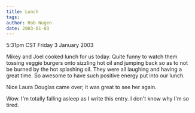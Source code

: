 ```yaml
---
title: Lunch
tags: 
author: Rob Nugen
date: 2003-01-03
---
```


<p class=date>5:31pm CST Friday 3 January 2003</p>

<p>Mikey and Joel cooked lunch for us today.  Quite funny to watch
them tossing veggie burgers onto sizzling hot oil and jumping back so
as to not be burned by the hot splashing oil.  They were all laughing
and having a great time.  So awesome to have such positive energy put
into our lunch.</p>

<p>Nice Laura Douglas came over; it was great to see her again.</p>

<p>Wow.  I'm totally falling asleep as I write this entry.  I don't
know why I'm so tired.</p>
